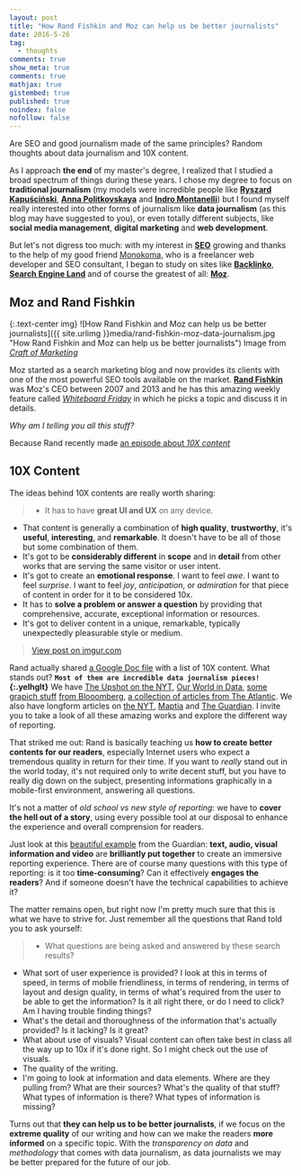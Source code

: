 ```yaml
---
layout: post
title: "How Rand Fishkin and Moz can help us be better journalists"
date: 2016-5-26
tag:
  - thoughts
comments: true
show_meta: true
comments: true
mathjax: true
gistembed: true
published: true
noindex: false
nofollow: false
---
```


Are SEO and good journalism made of the same principles? Random thoughts about data journalism and 10X content.

<!--more-->

As I approach **the end** of my master's degree, I realized that I studied a broad spectrum of things during these years. I chose my degree to focus on **traditional journalism** (my models were incredible people like [**Ryszard Kapuściński**](https://en.wikipedia.org/wiki/Ryszard_Kapu%C5%9Bci%C5%84ski), [**Anna Politkovskaya**](https://en.wikipedia.org/wiki/Anna_Politkovskaya) and [**Indro Montanelli**](https://en.wikipedia.org/wiki/Indro_Montanelli)) but I found myself really interested into other forms of journalism like **data journalism** (as this blog may have suggested to you), or even totally different subjects, like **social media management**, **digital marketing** and **web development**. 

But let's not digress too much: with my interest in [**SEO**](https://en.wikipedia.org/wiki/Search_engine_optimization) growing and thanks to the help of my good friend [Monokoma](http://www.wearecomplicated.net/), who is a freelancer web developer and SEO consultant, I began to study on sites like [**Backlinko**](http://backlinko.com/), [**Search Engine Land**](http://searchengineland.com/) and of course the greatest of all: [**Moz**](https://moz.com/blog). 

## Moz and Rand Fishkin 

{:.text-center img}
![How Rand Fishkin and Moz can help us be better journalists]({{ site.urlimg }}media/rand-fishkin-moz-data-journalism.jpg "How Rand Fishkin and Moz can help us be better journalists") Image from [*Craft of Marketing*](http://craftofmarketing.com/rand-fishkin/)

Moz started as a search marketing blog and now provides its clients with one of the most powerful SEO tools available on the market. [**Rand Fishkin**](https://moz.com/about/team/randfish) was Moz's CEO between 2007 and 2013 and he has this amazing weekly feature called [*Whiteboard Friday*](https://moz.com/blog/category/whiteboard-friday) in which he picks a topic and discuss it in details.

*Why am I telling you all this stuff?*

Because Rand recently made [an episode about *10X content*](https://moz.com/blog/how-to-create-10x-content-whiteboard-friday)

## 10X Content

The ideas behind 10X contents are really worth sharing:

> * It has to have **great UI and UX** on any device.
* That content is generally a combination of **high quality**, **trustworthy**, it's **useful**, **interesting**, and **remarkable**. It doesn't have to be all of those but some combination of them.
* It's got to be **considerably different** in **scope** and in **detail** from other works that are serving the same visitor or user intent.
* It's got to create an **emotional response**. I want to feel *awe*. I want to feel *surprise*. I want to feel *joy*, *anticipation*, or *admiration* for that piece of content in order for it to be considered 10x.
* It has to **solve a problem or answer a question** by providing that comprehensive, accurate, exceptional information or resources.
* It's got to deliver content in a unique, remarkable, typically unexpectedly pleasurable style or medium.

<blockquote class="imgur-embed-pub" lang="en" data-id="qLZ3eDr"><a href="//imgur.com/qLZ3eDr">View post on imgur.com</a></blockquote><script async src="//s.imgur.com/min/embed.js" charset="utf-8"></script>

Rand actually shared [a Google Doc file](https://docs.google.com/document/d/1Z2CSidq-6fxOY1YJLu-MY-DdTqWKiSL4gsuSGVC42r0/edit) with a list of 10X content. What stands out? **`Most of them are incredible data journalism pieces!`{:.yelhglt}** We have [The Upshot on the NYT](http://www.nytimes.com/interactive/2015/05/28/upshot/you-draw-it-how-family-income-affects-childrens-college-chances.html?_r=0), [Our World in Data](https://ourworldindata.org/war-and-peace-before-1945/), [some](http://www.bloomberg.com/graphics/2015-pace-of-social-change/) [grapich stuff](http://www.bloomberg.com/graphics/2015-whats-warming-the-world/) [from Blooomberg](http://www.bloomberg.com/graphics/2015-paul-ford-what-is-code/), [a collection of articles from The Atlantic](http://www.theatlantic.com/national/archive/2014/05/slightly-more-than-100-fantastic-pieces-of-journalism/284564/). We also have longform articles on [the NYT](http://www.nytimes.com/projects/2012/snow-fall/#/?part=tunnel-creek), [Maptia](https://maptia.com/anuarpatjane/stories/in-search-of-whales) and [The Guardian](https://www.theguardian.com/technology/2016/apr/12/the-dark-side-of-guardian-comments). I invite you to take a look of all these amazing works and explore the different way of reporting.

That striked me out: Rand is basically teaching us **how to create better contents for our readers**, especially Internet users who expect a tremendous quality in return for their time. If you want to *really* stand out in the world today, it's not required only to write decent stuff, but you have to really dig down on the subject, presenting informations graphically in a mobile-first environment, answering all questions.

It's not a matter of *old school vs new style of reporting*: we have to **cover the hell out of a story**, using every possible tool at our disposal to enhance the experience and overall comprension for readers.

Just look at this [beautiful example](http://www.theguardian.com/world/interactive/2013/may/26/firestorm-bushfire-dunalley-holmes-family) from the Guardian: **text, audio, visual information and video** are **brilliantly put together** to create an immersive reporting experience. There are of course many questions with this type of reporting: is it too **time-consuming**? Can it effectively **engages the readers**? And if someone doesn't have the technical capabilities to achieve it?

The matter remains open, but right now I'm pretty much sure that this is what we have to strive for. Just remember all the questions that Rand told you to ask yourself:

> * What questions are being asked and answered by these search results?
* What sort of user experience is provided? I look at this in terms of speed, in terms of mobile friendliness, in terms of rendering, in terms of layout and design quality, in terms of what's required from the user to be able to get the information? Is it all right there, or do I need to click? Am I having trouble finding things?
* What's the detail and thoroughness of the information that's actually provided? Is it lacking? Is it great?
* What about use of visuals? Visual content can often take best in class all the way up to 10x if it's done right. So I might check out the use of visuals.
* The quality of the writing.
* I'm going to look at information and data elements. Where are they pulling from? What are their sources? What's the quality of that stuff? What types of information is there? What types of information is missing?

Turns out that **they can help us to be better journalists**, if we focus on the **extreme quality** of our writing and how can we make the readers **more informed** on a specific topic. With the *transparency on data* and *methodology* that comes with data journalism, as data journalists we may be better prepared for the future of our job.




